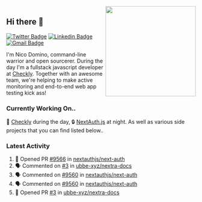 <img align="right" src="https://user-images.githubusercontent.com/7415984/172472491-91b16eac-fa22-4ecf-92df-d687139fd1f9.gif" width="240" />

## Hi there 👋

[![Twitter Badge](https://img.shields.io/badge/-@ndom91-1ca0f1?style=flat-square&labelColor=1ca0f1&logo=twitter&logoColor=white&link=https://twitter.com/ndom91)](https://twitter.com/ndom91) [![Linkedin Badge](https://img.shields.io/badge/-ndom91-blue?style=flat-square&logo=Linkedin&logoColor=white&link=https://www.linkedin.com/in/ndom91/)](https://www.linkedin.com/in/ndom91/) [![Gmail Badge](https://img.shields.io/badge/-yo@ndo.dev-c14438?style=flat-square&logo=mail.ru&logoColor=white&link=mailto:yo@ndo.dev)](mailto:yo@ndo.dev)

I'm Nico Domino, command-line warrior and open sourcerer. During the day I'm a fullstack javascript developer at [Checkly](https://checklyhq.com). Together with an awesome team, we're helping to make active monitoring and end-to-end web app testing kick ass!

### Currently Working On..

🦝 [Checkly](https://checklyhq.com) during the day, 🔒 [NextAuth.js](https://github.com/nextauthjs/next-auth) at night. As well as various side projects that you can find listed below..

<!--START_SECTION_PROFILE_VIEWS:readme-info-->
<!--END_SECTION_PROFILE_VIEWS:readme-info-->

<!--START_SECTION_DAILY_COMMIT:readme-info-->
<!--END_SECTION_DAILY_COMMIT:readme-info-->

<!--START_SECTION_WEEKLY_COMMIT:readme-info-->
<!--END_SECTION_WEEKLY_COMMIT:readme-info-->

### Latest Activity

<!--START_SECTION:activity-->
1. 💪 Opened PR [#9566](https://github.com/nextauthjs/next-auth/pull/9566) in [nextauthjs/next-auth](https://github.com/nextauthjs/next-auth)
2. 🗣 Commented on [#3](https://github.com/ubbe-xyz/nextra-docs/pull/3#issuecomment-1879698620) in [ubbe-xyz/nextra-docs](https://github.com/ubbe-xyz/nextra-docs)
3. 🗣 Commented on [#9560](https://github.com/nextauthjs/next-auth/pull/9560#issuecomment-1879685362) in [nextauthjs/next-auth](https://github.com/nextauthjs/next-auth)
4. 🗣 Commented on [#9560](https://github.com/nextauthjs/next-auth/pull/9560#issuecomment-1879685277) in [nextauthjs/next-auth](https://github.com/nextauthjs/next-auth)
5. 💪 Opened PR [#3](https://github.com/ubbe-xyz/nextra-docs/pull/3) in [ubbe-xyz/nextra-docs](https://github.com/ubbe-xyz/nextra-docs)
<!--END_SECTION:activity-->
